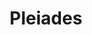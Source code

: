 ---
title: Pleiades
page: https://github.com/chanwutk/pleiades
image: assets/images/projects/pleiades.png
border: true
priority: 4
description: A tool with GUI for laying out multiple views of Vega-Lite charts, supporting layer, concat, repeat, and facet.
links: [
  [GitHub, https://github.com/chanwutk/pleiades],
  [Paper, https://chanwutk.github.io/pleiades/paper.pdf],
  [Poster, https://chanwutk.github.io/pleiades/poster.pdf]
]
---